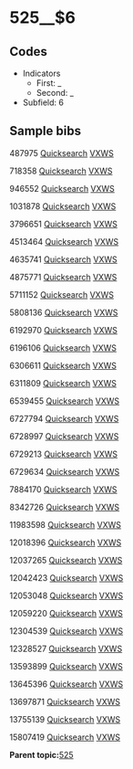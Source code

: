 # 525\_\_$6

## Codes

-   Indicators
    -   First: \_
    -   Second: \_
-   Subfield: 6

## Sample bibs

487975 [Quicksearch](https://search.library.yale.edu/catalog/487975) [VXWS](http://prodorbis.library.yale.edu:7014/vxws/GetHoldingsService?bibId=487975)

718358 [Quicksearch](https://search.library.yale.edu/catalog/718358) [VXWS](http://prodorbis.library.yale.edu:7014/vxws/GetHoldingsService?bibId=718358)

946552 [Quicksearch](https://search.library.yale.edu/catalog/946552) [VXWS](http://prodorbis.library.yale.edu:7014/vxws/GetHoldingsService?bibId=946552)

1031878 [Quicksearch](https://search.library.yale.edu/catalog/1031878) [VXWS](http://prodorbis.library.yale.edu:7014/vxws/GetHoldingsService?bibId=1031878)

3796651 [Quicksearch](https://search.library.yale.edu/catalog/3796651) [VXWS](http://prodorbis.library.yale.edu:7014/vxws/GetHoldingsService?bibId=3796651)

4513464 [Quicksearch](https://search.library.yale.edu/catalog/4513464) [VXWS](http://prodorbis.library.yale.edu:7014/vxws/GetHoldingsService?bibId=4513464)

4635741 [Quicksearch](https://search.library.yale.edu/catalog/4635741) [VXWS](http://prodorbis.library.yale.edu:7014/vxws/GetHoldingsService?bibId=4635741)

4875771 [Quicksearch](https://search.library.yale.edu/catalog/4875771) [VXWS](http://prodorbis.library.yale.edu:7014/vxws/GetHoldingsService?bibId=4875771)

5711152 [Quicksearch](https://search.library.yale.edu/catalog/5711152) [VXWS](http://prodorbis.library.yale.edu:7014/vxws/GetHoldingsService?bibId=5711152)

5808136 [Quicksearch](https://search.library.yale.edu/catalog/5808136) [VXWS](http://prodorbis.library.yale.edu:7014/vxws/GetHoldingsService?bibId=5808136)

6192970 [Quicksearch](https://search.library.yale.edu/catalog/6192970) [VXWS](http://prodorbis.library.yale.edu:7014/vxws/GetHoldingsService?bibId=6192970)

6196106 [Quicksearch](https://search.library.yale.edu/catalog/6196106) [VXWS](http://prodorbis.library.yale.edu:7014/vxws/GetHoldingsService?bibId=6196106)

6306611 [Quicksearch](https://search.library.yale.edu/catalog/6306611) [VXWS](http://prodorbis.library.yale.edu:7014/vxws/GetHoldingsService?bibId=6306611)

6311809 [Quicksearch](https://search.library.yale.edu/catalog/6311809) [VXWS](http://prodorbis.library.yale.edu:7014/vxws/GetHoldingsService?bibId=6311809)

6539455 [Quicksearch](https://search.library.yale.edu/catalog/6539455) [VXWS](http://prodorbis.library.yale.edu:7014/vxws/GetHoldingsService?bibId=6539455)

6727794 [Quicksearch](https://search.library.yale.edu/catalog/6727794) [VXWS](http://prodorbis.library.yale.edu:7014/vxws/GetHoldingsService?bibId=6727794)

6728997 [Quicksearch](https://search.library.yale.edu/catalog/6728997) [VXWS](http://prodorbis.library.yale.edu:7014/vxws/GetHoldingsService?bibId=6728997)

6729213 [Quicksearch](https://search.library.yale.edu/catalog/6729213) [VXWS](http://prodorbis.library.yale.edu:7014/vxws/GetHoldingsService?bibId=6729213)

6729634 [Quicksearch](https://search.library.yale.edu/catalog/6729634) [VXWS](http://prodorbis.library.yale.edu:7014/vxws/GetHoldingsService?bibId=6729634)

7884170 [Quicksearch](https://search.library.yale.edu/catalog/7884170) [VXWS](http://prodorbis.library.yale.edu:7014/vxws/GetHoldingsService?bibId=7884170)

8342726 [Quicksearch](https://search.library.yale.edu/catalog/8342726) [VXWS](http://prodorbis.library.yale.edu:7014/vxws/GetHoldingsService?bibId=8342726)

11983598 [Quicksearch](https://search.library.yale.edu/catalog/11983598) [VXWS](http://prodorbis.library.yale.edu:7014/vxws/GetHoldingsService?bibId=11983598)

12018396 [Quicksearch](https://search.library.yale.edu/catalog/12018396) [VXWS](http://prodorbis.library.yale.edu:7014/vxws/GetHoldingsService?bibId=12018396)

12037265 [Quicksearch](https://search.library.yale.edu/catalog/12037265) [VXWS](http://prodorbis.library.yale.edu:7014/vxws/GetHoldingsService?bibId=12037265)

12042423 [Quicksearch](https://search.library.yale.edu/catalog/12042423) [VXWS](http://prodorbis.library.yale.edu:7014/vxws/GetHoldingsService?bibId=12042423)

12053048 [Quicksearch](https://search.library.yale.edu/catalog/12053048) [VXWS](http://prodorbis.library.yale.edu:7014/vxws/GetHoldingsService?bibId=12053048)

12059220 [Quicksearch](https://search.library.yale.edu/catalog/12059220) [VXWS](http://prodorbis.library.yale.edu:7014/vxws/GetHoldingsService?bibId=12059220)

12304539 [Quicksearch](https://search.library.yale.edu/catalog/12304539) [VXWS](http://prodorbis.library.yale.edu:7014/vxws/GetHoldingsService?bibId=12304539)

12328527 [Quicksearch](https://search.library.yale.edu/catalog/12328527) [VXWS](http://prodorbis.library.yale.edu:7014/vxws/GetHoldingsService?bibId=12328527)

13593899 [Quicksearch](https://search.library.yale.edu/catalog/13593899) [VXWS](http://prodorbis.library.yale.edu:7014/vxws/GetHoldingsService?bibId=13593899)

13645396 [Quicksearch](https://search.library.yale.edu/catalog/13645396) [VXWS](http://prodorbis.library.yale.edu:7014/vxws/GetHoldingsService?bibId=13645396)

13697871 [Quicksearch](https://search.library.yale.edu/catalog/13697871) [VXWS](http://prodorbis.library.yale.edu:7014/vxws/GetHoldingsService?bibId=13697871)

13755139 [Quicksearch](https://search.library.yale.edu/catalog/13755139) [VXWS](http://prodorbis.library.yale.edu:7014/vxws/GetHoldingsService?bibId=13755139)

15807419 [Quicksearch](https://search.library.yale.edu/catalog/15807419) [VXWS](http://prodorbis.library.yale.edu:7014/vxws/GetHoldingsService?bibId=15807419)

**Parent topic:**[525](../../tags/525/525.md)

